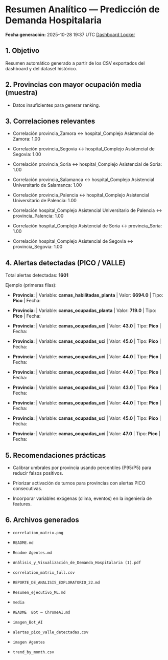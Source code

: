 # Resumen Analítico — Predicción de Demanda Hospitalaria

**Fecha generación:** 2025-10-28 19:37 UTC
[Dashboard Looker](https://lookerstudio.google.com/reporting/42a8f2b3-c97a-4e49-9792-048cd5b342eb/page/7XDdF?s=p1pMHtUUhws)

## 1. Objetivo

Resumen automático generado a partir de los CSV exportados del dashboard y del dataset histórico.


## 2. Provincias con mayor ocupación media (muestra)

- Datos insuficientes para generar ranking.


## 3. Correlaciones relevantes


- Correlación provincia_Zamora ↔ hospital_Complejo Asistencial de Zamora: 1.00

- Correlación provincia_Segovia ↔ hospital_Complejo Asistencial de Segovia: 1.00

- Correlación provincia_Soria ↔ hospital_Complejo Asistencial de Soria: 1.00

- Correlación provincia_Salamanca ↔ hospital_Complejo Asistencial Universitario de Salamanca: 1.00

- Correlación provincia_Palencia ↔ hospital_Complejo Asistencial Universitario de Palencia: 1.00

- Correlación hospital_Complejo Asistencial Universitario de Palencia ↔ provincia_Palencia: 1.00

- Correlación hospital_Complejo Asistencial de Soria ↔ provincia_Soria: 1.00

- Correlación hospital_Complejo Asistencial de Segovia ↔ provincia_Segovia: 1.00


## 4. Alertas detectadas (PICO / VALLE)


Total alertas detectadas: **1601**


Ejemplo (primeras filas):


- **Provincia:** | Variable: **camas_habilitadas_planta** | Valor: **6694.0** | Tipo: **Pico** | Fecha: 

- **Provincia:** | Variable: **camas_ocupadas_planta** | Valor: **719.0** | Tipo: **Pico** | Fecha: 

- **Provincia:** | Variable: **camas_ocupadas_uci** | Valor: **43.0** | Tipo: **Pico** | Fecha: 

- **Provincia:** | Variable: **camas_ocupadas_uci** | Valor: **45.0** | Tipo: **Pico** | Fecha: 

- **Provincia:** | Variable: **camas_ocupadas_uci** | Valor: **44.0** | Tipo: **Pico** | Fecha: 

- **Provincia:** | Variable: **camas_ocupadas_uci** | Valor: **44.0** | Tipo: **Pico** | Fecha: 

- **Provincia:** | Variable: **camas_ocupadas_uci** | Valor: **43.0** | Tipo: **Pico** | Fecha: 

- **Provincia:** | Variable: **camas_ocupadas_uci** | Valor: **44.0** | Tipo: **Pico** | Fecha: 

- **Provincia:** | Variable: **camas_ocupadas_uci** | Valor: **45.0** | Tipo: **Pico** | Fecha: 

- **Provincia:** | Variable: **camas_ocupadas_uci** | Valor: **47.0** | Tipo: **Pico** | Fecha: 


## 5. Recomendaciones prácticas


- Calibrar umbrales por provincia usando percentiles (P95/P5) para reducir falsos positivos.

- Priorizar activación de turnos para provincias con alertas PICO consecutivas.

- Incorporar variables exógenas (clima, eventos) en la ingeniería de features.


## 6. Archivos generados


- `correlation_matrix.png`

- `README.md`

- `Readme Agentes.md`

- `Análisis_y_Visualización_de_Demanda_Hospitalaria (1).pdf`

- `correlation_matrix_full.csv`

- `REPORTE_DE_ANALISIS_EXPLORATORIO_22.md`

- `Resumen_ejecutivo_ML.md`

- `media`

- `README  Bot – ChromeAI.md`

- `imagen_Bot_AI`

- `alertas_pico_valle_detectadas.csv`

- `imagen Agentes`

- `trend_by_month.csv`
